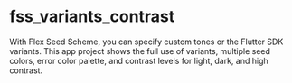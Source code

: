 # fss_variants_contrast

With Flex Seed Scheme, you can specify custom tones or the Flutter SDK variants. 
This app project shows the full use of variants, multiple seed colors, error color palette, 
and contrast levels for light, dark, and high contrast.

